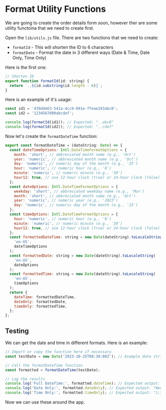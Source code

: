 # Format Utility Functions

We are going to create the order details form soon, however ther are some utility functoina that we need to create first.

Open the `lib/utils.js` file. There are two functions that we need to create:

- `formatId` - This will shorten the ID to 6 characters
- `formatDate` - Format the date in 3 different ways (Date & Time, Date Only, Time Only)

Here is the first one:

```js
// Shorten ID
export function formatId(id: string) {
  return `..${id.substring(id.length - 6)}`;
}
```

Here is an example of it's usage:

```js
const id1 = '439dde63-541a-4cc9-891a-ffeae193abc0';
const id2 = '1234567890abcdef';

console.log(formatId(id1)); // Expected: "..abc0"
console.log(formatId(id2)); // Expected: "..cdef"
```

Now let's create the `formatDateTime` function:

```js
export const formatDateTime = (dateString: Date) => {
  const dateTimeOptions: Intl.DateTimeFormatOptions = {
    month: 'short', // abbreviated month name (e.g., 'Oct')
    year: 'numeric', // abbreviated month name (e.g., 'Oct')
    day: 'numeric', // numeric day of the month (e.g., '25')
    hour: 'numeric', // numeric hour (e.g., '8')
    minute: 'numeric', // numeric minute (e.g., '30')
    hour12: true, // use 12-hour clock (true) or 24-hour clock (false)
  };
  const dateOptions: Intl.DateTimeFormatOptions = {
    weekday: 'short', // abbreviated weekday name (e.g., 'Mon')
    month: 'short', // abbreviated month name (e.g., 'Oct')
    year: 'numeric', // numeric year (e.g., '2023')
    day: 'numeric', // numeric day of the month (e.g., '25')
  };
  const timeOptions: Intl.DateTimeFormatOptions = {
    hour: 'numeric', // numeric hour (e.g., '8')
    minute: 'numeric', // numeric minute (e.g., '30')
    hour12: true, // use 12-hour clock (true) or 24-hour clock (false)
  };
  const formattedDateTime: string = new Date(dateString).toLocaleString(
    'en-US',
    dateTimeOptions
  );
  const formattedDate: string = new Date(dateString).toLocaleString(
    'en-US',
    dateOptions
  );
  const formattedTime: string = new Date(dateString).toLocaleString(
    'en-US',
    timeOptions
  );
  return {
    dateTime: formattedDateTime,
    dateOnly: formattedDate,
    timeOnly: formattedTime,
  };
};
```

## Testing

We can get the date and time in different formats. Here is an example:

```js
// Import or copy the function here if necessary
const testDate = new Date('2023-10-25T08:30:00Z'); // Example date string

// Call the formatDateTime function
const formatted = formatDateTime(testDate);

// Log the results
console.log('Full DateTime:', formatted.dateTime); // Expected output: "Oct 25, 2023, 1:30 AM" (adjusted for timezone)
console.log('Date Only:', formatted.dateOnly); // Expected output: "Wed, Oct 25, 2023"
console.log('Time Only:', formatted.timeOnly); // Expected output: "1:30 AM" (adjusted for timezone)
```

Now we can use these around the app.
